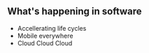 ## What's happening in software

- Accellerating life cycles
- Mobile everywhere
- Cloud Cloud Cloud

